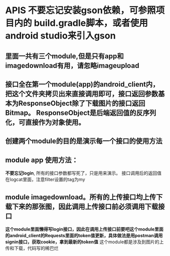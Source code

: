 # APIS 不要忘记安装gson依赖，可参照项目内的 build.gradle脚本，或者使用android studio来引入gson

## 里面一共有三个module,但是只有app和imagedownload有用，请忽略imageupload

## 接口全在第一个module(app)的android_client内，把这个文件夹拷贝出来直接调用即可，接口返回参数基本为ResponseObject除了下载图片的接口返回Bitmap。 ResponseObject是后端返回值的反序列化，可直接作为对象使用。

## 创建两个module的目的是演示每一个接口的使用方法

## module app 使用方法：

**不要忘记login**, 所有的接口参数都写死了，只是用来演示。 接口调用后的返回值在logcat里面，注意filter设置的tag为my

## module imagedownload。所有的上传接口均上传下载下来的那张图，因此调用上传接口前必须调用下载接口
**这个module里面懒得写login接口，因此在调用上传接口前要吧这个module里面的android_client的Requests里面的token值更新，具体做法是用postman调用signin接口，获取cookie，拿到最新的token值**
这个module都是涉及到图片的上传和下载，代码写的稀巴烂
